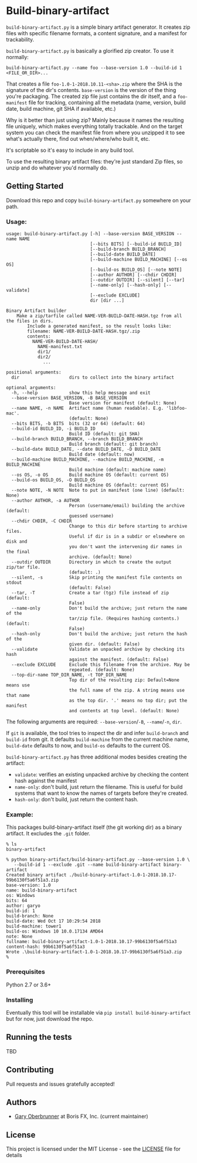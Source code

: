 # Build-binary-artifact

`build-binary-artifact.py` is a simple binary artifact generator. It
creates zip files with specific filename formats, a content signature,
and a manifest for trackability.

`build-binary-artifact.py` is basically a glorified zip creator. To
use it normally:

```
build-binary-artifact.py --name foo --base-version 1.0 --build-id 1 <FILE_OR_DIR>...
```

That creates a file `foo-1.0-1-2018.10.11-<sha>.zip` where the SHA is
the signature of the dir's contents. `base-version` is the version of
the thing you're packaging. The created zip file just contains the dir
itself, and a `foo-manifest` file for tracking, containing all the
metadata (name, version, build date, build machine, git SHA if
available, etc.)

Why is it better than just using zip? Mainly because it names the
resulting file uniquely, which makes everything totally trackable. And
on the target system you can check the manifest file from where you
unzipped it to see what's actually there, find out when/where/who
built it, etc.

It's scriptable so it's easy to include in any build tool.

To use the resulting binary artifact files: they're just standard Zip
files, so unzip and do whatever you'd normally do.

## Getting Started

Download this repo and copy `build-binary-artifact.py` somewhere on
your path.

### Usage:

```
usage: build-binary-artifact.py [-h] --base-version BASE_VERSION --name NAME
                                [--bits BITS] [--build-id BUILD_ID]
                                [--build-branch BUILD_BRANCH]
                                [--build-date BUILD_DATE]
                                [--build-machine BUILD_MACHINE] [--os OS]
                                [--build-os BUILD_OS] [--note NOTE]
                                [--author AUTHOR] [--chdir CHDIR]
                                [--outdir OUTDIR] [--silent] [--tar]
                                [--name-only] [--hash-only] [--validate]
                                [--exclude EXCLUDE]
                                dir [dir ...]

Binary Artifact builder
    Make a zip/tarfile called NAME-VER-BUILD-DATE-HASH.tgz from all the files in dirs.
        Include a generated manifest, so the result looks like:
        filename: NAME-VER-BUILD-DATE-HASH.tgz/.zip
        contents:
          NAME-VER-BUILD-DATE-HASH/
            NAME-manifest.txt
            dir1/
            dir2/
              ...

positional arguments:
  dir                   dirs to collect into the binary artifact

optional arguments:
  -h, --help            show this help message and exit
  --base-version BASE_VERSION, -B BASE_VERSION
                        Base version for manifest (default: None)
  --name NAME, -n NAME  Artifact name (human readable). E.g. 'libfoo-mac'.
                        (default: None)
  --bits BITS, -b BITS  bits (32 or 64) (default: 64)
  --build-id BUILD_ID, -i BUILD_ID
                        Build ID (default: git SHA)
  --build-branch BUILD_BRANCH, --branch BUILD_BRANCH
                        Build branch (default: git branch)
  --build-date BUILD_DATE, --date BUILD_DATE, -D BUILD_DATE
                        Build date (default: now)
  --build-machine BUILD_MACHINE, --machine BUILD_MACHINE, -m BUILD_MACHINE
                        Build machine (default: machine name)
  --os OS, -o OS        Build machine OS (default: current OS)
  --build-os BUILD_OS, -O BUILD_OS
                        Build machine OS (default: current OS)
  --note NOTE, -N NOTE  Note to put in manifest (one line) (default: None)
  --author AUTHOR, -a AUTHOR
                        Person (username/email) building the archive (default:
                        guessed username)
  --chdir CHDIR, -C CHDIR
                        Change to this dir before starting to archive files.
                        Useful if dir is in a subdir or elsewhere on disk and
                        you don't want the intervening dir names in the final
                        archive. (default: None)
  --outdir OUTDIR       Directory in which to create the output zip/tar file.
                        (default: .)
  --silent, -s          Skip printing the manifest file contents on stdout
                        (default: False)
  --tar, -T             Create a tar (tgz) file instead of zip (default:
                        False)
  --name-only           Don't build the archive; just return the name of the
                        tar/zip file. (Requires hashing contents.) (default:
                        False)
  --hash-only           Don't build the archive; just return the hash of the
                        given dir. (default: False)
  --validate            Validate an unpacked archive by checking its hash
                        against the manifest. (default: False)
  --exclude EXCLUDE     Exclude this filename from the archive. May be
                        repeated. (default: None)
  --top-dir-name TOP_DIR_NAME, -t TOP_DIR_NAME
                        Top dir of the resulting zip: Default=None means use
                        the full name of the zip. A string means use that name
                        as the top dir. '.' means no top dir; put the manifest
                        and contents at top level. (default: None)
```
The following arguments are required: `--base-version`/`-B`, `--name`/`-n`, `dir`.

If `git` is available, the tool tries to inspect the dir and infer
`build-branch` and `build-id` from git. It defaults `build-machine`
from the current machine name, `build-date` defaults to now, and
`build-os` defaults to the current OS.

`build-binary-artifact.py` has three additional modes besides creating
the artifact:
 * `validate`: verifies an existing unpacked archive by checking the
   content hash against the manifest
 * `name-only`: don't build, just return the filename. This is useful
   for build systems that want to know the names of targets before
   they're created.
 * `hash-only`: don't build, just return the content hash.

### Example:

This packages build-binary-artifact itself (the git working dir) as a
binary artifact. It excludes the `.git` folder.

```
% ls
binary-artifact

% python binary-artifact/build-binary-artifact.py --base-version 1.0 \
   --build-id 1 --exclude .git --name build-binary-artifact binary-artifact
Created binary artifact ./build-binary-artifact-1.0-1-2018.10.17-99b6130f5a6f51a3.zip
base-version: 1.0
name: build-binary-artifact
os: Windows
bits: 64
author: garyo
build-id: 1
build-branch: None
build-date: Wed Oct 17 10:29:54 2018
build-machine: tower1
build-os: Windows 10 10.0.17134 AMD64
note: None
fullname: build-binary-artifact-1.0-1-2018.10.17-99b6130f5a6f51a3
content-hash: 99b6130f5a6f51a3
Wrote .\build-binary-artifact-1.0-1-2018.10.17-99b6130f5a6f51a3.zip
%
```

### Prerequisites

Python 2.7 or 3.6+

### Installing

Eventually this tool will be installable via `pip install build-binary-artifact`
but for now, just download the repo.

## Running the tests

TBD


## Contributing

Pull requests and issues gratefully accepted!

## Authors

* [Gary Oberbrunner](https://github.com/garyo) at Boris FX, Inc. (current maintainer)

## License

This project is licensed under the MIT License - see the [LICENSE](LICENSE) file for details
